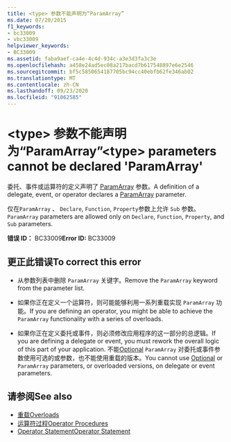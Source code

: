 ```yaml
---
title: <type> 参数不能声明为“ParamArray”
ms.date: 07/20/2015
f1_keywords:
- bc33009
- vbc33009
helpviewer_keywords:
- BC33009
ms.assetid: faba9aef-ca4e-4c4d-934c-a3e3d3fa3c3e
ms.openlocfilehash: a458e24ad5ec08a217bacd7b617548897e6e2546
ms.sourcegitcommit: bf5c5850654187705bc94cc40ebfb62fe346ab02
ms.translationtype: MT
ms.contentlocale: zh-CN
ms.lasthandoff: 09/23/2020
ms.locfileid: "91062585"
---
```

# <a name="type-parameters-cannot-be-declared-paramarray"></a><span data-ttu-id="a22a7-102">\<type> 参数不能声明为“ParamArray”</span><span class="sxs-lookup"><span data-stu-id="a22a7-102">\<type> parameters cannot be declared 'ParamArray'</span></span>

<span data-ttu-id="a22a7-103">委托、事件或运算符的定义声明了 [ParamArray](../language-reference/modifiers/paramarray.md) 参数。</span><span class="sxs-lookup"><span data-stu-id="a22a7-103">A definition of a delegate, event, or operator declares a [ParamArray](../language-reference/modifiers/paramarray.md) parameter.</span></span>  
  
 <span data-ttu-id="a22a7-104">仅在`ParamArray` 、 `Declare`, `Function`, `Property`参数上允许 `Sub` 参数。</span><span class="sxs-lookup"><span data-stu-id="a22a7-104">`ParamArray` parameters are allowed only on `Declare`, `Function`, `Property`, and `Sub` parameters.</span></span>  
  
 <span data-ttu-id="a22a7-105">**错误 ID：** BC33009</span><span class="sxs-lookup"><span data-stu-id="a22a7-105">**Error ID:** BC33009</span></span>  
  
## <a name="to-correct-this-error"></a><span data-ttu-id="a22a7-106">更正此错误</span><span class="sxs-lookup"><span data-stu-id="a22a7-106">To correct this error</span></span>  
  
- <span data-ttu-id="a22a7-107">从参数列表中删除 `ParamArray` 关键字。</span><span class="sxs-lookup"><span data-stu-id="a22a7-107">Remove the `ParamArray` keyword from the parameter list.</span></span>  
  
- <span data-ttu-id="a22a7-108">如果你正在定义一个运算符，则可能能够利用一系列重载实现 `ParamArray` 功能。</span><span class="sxs-lookup"><span data-stu-id="a22a7-108">If you are defining an operator, you might be able to achieve the `ParamArray` functionality with a series of overloads.</span></span>  
  
- <span data-ttu-id="a22a7-109">如果你正在定义委托或事件，则必须修改应用程序的这一部分的总逻辑。</span><span class="sxs-lookup"><span data-stu-id="a22a7-109">If you are defining a delegate or event, you must rework the overall logic of this part of your application.</span></span> <span data-ttu-id="a22a7-110">不能[Optional](../language-reference/modifiers/optional.md) `ParamArray` 对委托或事件参数使用可选的或参数，也不能使用重载的版本。</span><span class="sxs-lookup"><span data-stu-id="a22a7-110">You cannot use [Optional](../language-reference/modifiers/optional.md) or `ParamArray` parameters, or overloaded versions, on delegate or event parameters.</span></span>  
  
## <a name="see-also"></a><span data-ttu-id="a22a7-111">请参阅</span><span class="sxs-lookup"><span data-stu-id="a22a7-111">See also</span></span>

- [<span data-ttu-id="a22a7-112">重载</span><span class="sxs-lookup"><span data-stu-id="a22a7-112">Overloads</span></span>](../language-reference/modifiers/overloads.md)
- [<span data-ttu-id="a22a7-113">运算符过程</span><span class="sxs-lookup"><span data-stu-id="a22a7-113">Operator Procedures</span></span>](../programming-guide/language-features/procedures/operator-procedures.md)
- [<span data-ttu-id="a22a7-114">Operator Statement</span><span class="sxs-lookup"><span data-stu-id="a22a7-114">Operator Statement</span></span>](../language-reference/statements/operator-statement.md)
